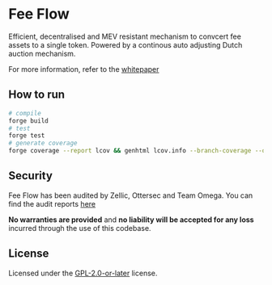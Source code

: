 # Fee Flow

Efficient, decentralised and MEV resistant mechanism to convcert fee assets to a single token. Powered by a continous auto adjusting Dutch auction mechanism.

For more information, refer to the [whitepaper](docs/whitepaper.md)

## How to run

```bash
# compile
forge build
# test
forge test
# generate coverage
forge coverage --report lcov && genhtml lcov.info --branch-coverage --output-dir coverage
```

## Security

Fee Flow has been audited by Zellic, Ottersec and Team Omega. You can find the audit reports [here](audits/)

**No warranties are provided** and **no liability will be accepted for any loss** incurred through the use of this codebase.


## License

Licensed under the [GPL-2.0-or-later](LICENSE) license.